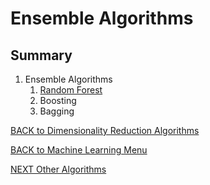 # Ensemble Algorithms

## Summary

1. Ensemble Algorithms
    1. [Random Forest](randomforest.md)
    2. Boosting
    3. Bagging

[BACK to Dimensionality Reduction Algorithms]()

[BACK to Machine Learning Menu](../README.md)

[NEXT Other Algorithms]()

